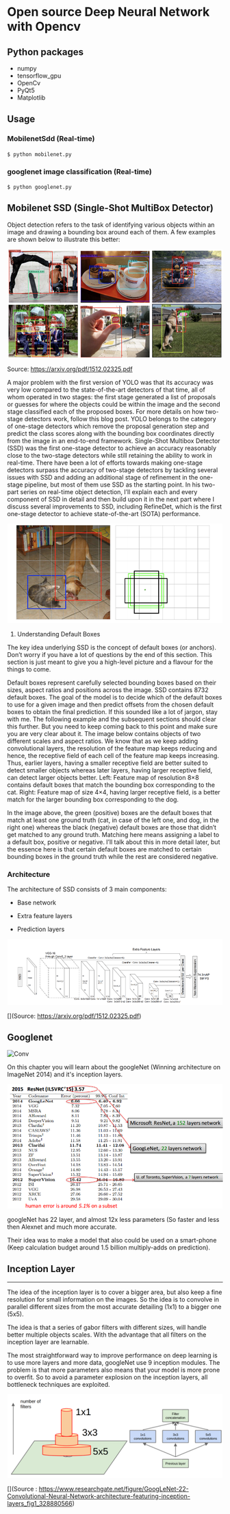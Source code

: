 # Open source Deep Neural Network with Opencv

## Python packages
* numpy
* tensorflow_gpu
* OpenCv
* PyQt5
* Matplotlib


## Usage

### MobilenetSdd (Real-time)
`$ python mobilenet.py`

### googlenet image classification (Real-time)

`$ python googlenet.py`


## Mobilenet SSD  (Single-Shot MultiBox Detector)

Object detection refers to the task of identifying various objects within an image and drawing a bounding box around each of them. A few examples are shown below to illustrate this better:

![Conv](test/example.png)

Source: https://arxiv.org/pdf/1512.02325.pdf

A major problem with the first version of YOLO was that its accuracy was very low compared to the state-of-the-art detectors of that time, all of whom operated in two stages: the first stage generated a list of proposals or guesses for where the objects could be within the image and the second stage classified each of the proposed boxes. For more details on how two-stage detectors work, follow this blog post. YOLO belongs to the category of one-stage detectors which remove the proposal generation step and predict the class scores along with the bounding box coordinates directly from the image in an end-to-end framework. Single-Shot Multibox Detector (SSD) was the first one-stage detector to achieve an accuracy reasonably close to the two-stage detectors while still retaining the ability to work in real-time. There have been a lot of efforts towards making one-stage detectors surpass the accuracy of two-stage detectors by tackling several issues with SSD and adding an additional stage of refinement in the one-stage pipeline, but most of them use SSD as the starting point. In his two-part series on real-time object detection, I’ll explain each and every component of SSD in detail and then build upon it in the next part where I discuss several improvements to SSD, including RefineDet, which is the first one-stage detector to achieve state-of-the-art (SOTA) performance.

![Conv](test/example1.png)



1. Understanding Default Boxes

The key idea underlying SSD is the concept of default boxes (or anchors). Don’t worry if you have a lot of questions by the end of this section. This section is just meant to give you a high-level picture and a flavour for the things to come.

Default boxes represent carefully selected bounding boxes based on their sizes, aspect ratios and positions across the image. SSD contains 8732 default boxes. The goal of the model is to decide which of the default boxes to use for a given image and then predict offsets from the chosen default boxes to obtain the final prediction. If this sounded like a lot of jargon, stay with me. The following example and the subsequent sections should clear this further. But you need to keep coming back to this point and make sure you are very clear about it. The image below contains objects of two different scales and aspect ratios. We know that as we keep adding convolutional layers, the resolution of the feature map keeps reducing and hence, the receptive field of each cell of the feature map keeps increasing. Thus, earlier layers, having a smaller receptive field are better suited to detect smaller objects whereas later layers, having larger receptive field, can detect larger objects better.
Left: Feature map of resolution 8×8 contains default boxes that match the bounding box corresponding to the cat. Right: Feature map of size 4×4, having larger receptive field, is a better match for the larger bounding box corresponding to the dog.

In the image above, the green (positive) boxes are the default boxes that match at least one ground truth (cat, in case of the left one, and dog, in the right one) whereas the black (negative) default boxes are those that didn’t get matched to any ground truth. Matching here means assigning a label to a default box, positive or negative. I’ll talk about this in more detail later, but the essence here is that certain default boxes are matched to certain bounding boxes in the ground truth while the rest are considered negative. 


### Architecture

The architecture of SSD consists of 3 main components:

* Base network

* Extra feature layers

* Prediction layers


![Conv](test/example2.png)


[](Source: https://arxiv.org/pdf/1512.02325.pdf)


## Googlenet


![Conv](test/googlenet1.png)

On this chapter you will learn about the googleNet (Winning architecture on ImageNet 2014) and it's inception layers.


![Conv](test/googlenet2.png)

googleNet has 22 layer, and almost 12x less parameters (So faster and less then Alexnet and much more accurate.

Their idea was to make a model that also could be used on a smart-phone (Keep calculation budget around 1.5 billion multiply-adds on prediction).

## Inception Layer
---------------------------------------------------------------------------------------------------------------------------

The idea of the inception layer is to cover a bigger area, but also keep a fine resolution for small information on the images. So the idea is to convolve in parallel different sizes from the most accurate detailing (1x1) to a bigger one (5x5).

The idea is that a series of gabor filters with different sizes, will handle better multiple objects scales. With the advantage that all filters on the inception layer are learnable.

The most straightforward way to improve performance on deep learning is to use more layers and more data, googleNet use 9 inception modules. The problem is that more parameters also means that your model is more prone to overfit. So to avoid a parameter explosion on the inception layers, all bottleneck techniques are exploited.

![Conv](test/googlenet3.png)

[](Source : https://www.researchgate.net/figure/GoogLeNet-22-Convolutional-Neural-Network-architecture-featuring-inception-layers_fig1_328880566)
